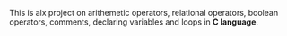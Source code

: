 This is alx project on arithemetic operators, relational operators, boolean operators, comments, declaring variables and loops in **C language**.
